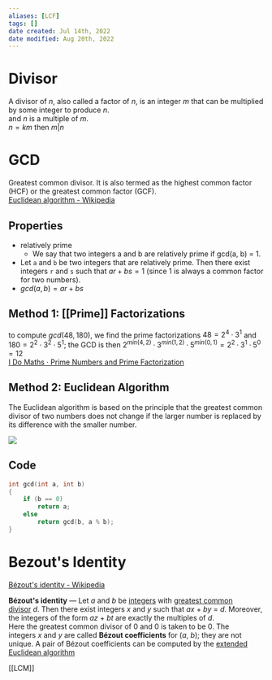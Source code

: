 ```yaml
---
aliases: [LCF]
tags: [] 
date created: Jul 14th, 2022
date modified: Aug 20th, 2022
---
```

# Divisor
A divisor of *n*, also called a factor of *n*, is an integer *m* that can be multiplied by some integer to produce *n*.  
and *n* is a multiple of *m*.  
$n = km$ then $m | n$ 

# GCD
Greatest common divisor. It is also termed as the highest common factor (HCF) or the greatest common factor (GCF).  
[Euclidean algorithm - Wikipedia](https://en.wikipedia.org/wiki/Euclidean_algorithm)

## Properties
- relatively prime
	- We say that two integers a and b are relatively prime if gcd(a, b) = 1.
- Let `a` and `b` be two integers that are relatively prime. Then there exist integers `r` and `s` such that $ar + bs = 1$ (since 1 is always a common factor for two numbers).
- $gcd(a, b) = ar + bs$

## Method 1: [[Prime]] Factorizations
to compute $gcd(48, 180)$, we find the prime factorizations $48 = 2^4 \cdot 3^1$ and $180 = 2^2 \cdot 3^2 \cdot 5^1$; the GCD is then $2^{min(4,2)} · 3^{min(1,2)} · 5^{min(0,1)} = 2^2 · 3^1 · 5^0 = 12$  
[I Do Maths · Prime Numbers and Prime Factorization](https://www.idomaths.com/primefactors.php)

## Method 2: Euclidean Algorithm
The Euclidean algorithm is based on the principle that the greatest common divisor of two numbers does not change if the larger number is replaced by its difference with the smaller number.

![](https://img.ynchen.me/2022/07/d10227041ae56557de562a6ac57a315d.jpg)

## Code

```c
int gcd(int a, int b)
{
	if (b == 0)
		return a;
	else
		return gcd(b, a % b);
}
```

# Bezout's Identity
[Bézout's identity - Wikipedia](https://en.wikipedia.org/wiki/B%C3%A9zout's_identity?utm_source=pocket_mylist#Proof)

**Bézout's identity** — Let _a_ and _b_ be [integers](https://en.wikipedia.org/wiki/Integer "Integer") with [greatest common divisor](https://en.wikipedia.org/wiki/Greatest_common_divisor "Greatest common divisor") _d_. Then there exist integers _x_ and _y_ such that _ax_ + _by_ = _d_. Moreover, the integers of the form _az_ + _bt_ are exactly the multiples of _d_.  
Here the greatest common divisor of 0 and 0 is taken to be 0. The integers _x_ and _y_ are called **Bézout coefficients** for (_a_, _b_); they are not unique. A pair of Bézout coefficients can be computed by the [extended Euclidean algorithm](https://en.wikipedia.org/wiki/Extended_Euclidean_algorithm "Extended Euclidean algorithm")

[[LCM]]
